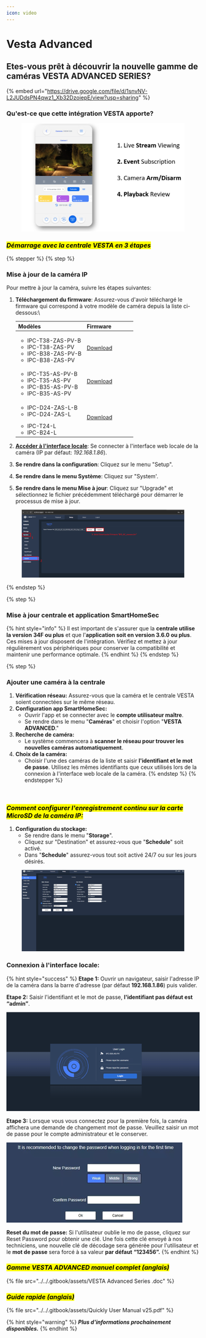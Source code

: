 ```yaml
---
icon: video
---
```


# Vesta Advanced

## Etes-vous prêt à découvrir la nouvelle gamme de caméras VESTA ADVANCED SERIES?

{% embed url="https://drive.google.com/file/d/1snvNV-L2JUDdsPN4qwz1_Xb32DzoiepE/view?usp=sharing" %}

### Qu'est-ce que cette intégration VESTA apporte?

<figure><img src="../../.gitbook/assets/image (42).png" alt=""><figcaption></figcaption></figure>

### _<mark style="background-color:yellow;">**Démarrage avec la centrale VESTA en 3 étapes**</mark>_

{% stepper %}
{% step %}
### Mise à jour de la caméra IP

Pour mettre à jour la caméra, suivre les étapes suivantes:

1.  **Téléchargement du firmware**: Assurez-vous d'avoir téléchargé le firmware qui correspond à votre modèle de caméra depuis la liste ci-dessous:\


    <table><thead><tr><th>Modèles</th><th width="114">Firmware</th></tr></thead><tbody><tr><td><ul><li>IPC-T38-ZAS-PV-B</li><li>IPC-T38-ZAS-PV</li><li>IPC-B38-ZAS-PV-B</li><li>IPC-B38-ZAS-PV</li></ul></td><td><a href="https://gofile.me/7yryF/u9fVnKEjg">Download</a></td></tr><tr><td><ul><li>IPC-T35-AS-PV-B</li><li>IPC-T35-AS-PV</li><li>IPC-B35-AS-PV-B</li><li>IPC-B35-AS-PV</li></ul></td><td><a href="https://gofile.me/7yryF/LJPMxKDbU">Download</a></td></tr><tr><td><ul><li>IPC-D24-ZAS-L-B</li><li>IPC-D24-ZAS-L</li></ul><ul><li>IPC-T24-L</li><li>IPC-B24-L</li></ul></td><td><a href="https://gofile.me/7yryF/HYczagZrp">Download</a></td></tr></tbody></table>


2. [**Accéder à l'interface locale**](./#connexion-a-linterface-locale): Se connecter à l'interface web locale de la caméra (IP par défaut: _192.168.1.86_).
3. **Se rendre dans la configuration**: Cliquez sur le menu "Setup".
4. **Se rendre dans le menu Système**: Cliquez sur "System'.
5. **Se rendre dans le menu Mise à jour**: Cliquez sur "Upgrade" et sélectionnez le fichier précédemment téléchargé pour démarrer le processus de mise à jour.

<figure><img src="../../.gitbook/assets/image (43).png" alt=""><figcaption></figcaption></figure>
{% endstep %}

{% step %}
### Mise à jour centrale et application SmartHomeSec

{% hint style="info" %}
Il est important de s'assurer que la **centrale utilise  la version** **34F ou plus** et que l'**application soit en version 3.6.0 ou plus**. Ces mises à jour disposent de l'intégration. Vérifiez et mettez à jour régulièrement vos périphériques pour conserver la compatibilité et maintenir une performance optimale.
{% endhint %}
{% endstep %}

{% step %}
### Ajouter une caméra à la centrale

1. **Vérification réseau:** Assurez-vous que la caméra et le centrale VESTA soient connectées sur le même réseau.
2. **Configuration app SmartHomeSec:**
   * Ouvrir l'app et se connecter avec le **compte utilisateur maître**.
   * Se rendre dans le menu "**Caméras**" et choisir l'option "**VESTA ADVANCED**."
3. **Recherche de caméra:**
   * Le système commencera à **scanner le réseau pour trouver les nouvelles caméras automatiquement**.
4. **Choix de la caméra:**
   * Choisir l'une des caméras de la liste et saisir **l'identifiant et le mot de passe**. Utilisez les mêmes identifiants que ceux utilisés lors de la connexion à l'interface web locale de la caméra.
{% endstep %}
{% endstepper %}

<figure><img src="../../.gitbook/assets/ADV-settings.gif" alt=""><figcaption></figcaption></figure>



### _<mark style="background-color:yellow;">Comment configurer l'enregistrement continu sur la carte MicroSD de la caméra IP:</mark>_

1. **Configuration du stockage:**
   * Se rendre dans le menu "**Storage**".
   * Cliquez sur "Destination" et assurez-vous que "**Schedule**" soit activé.
   * Dans "**Schedule**" assurez-vous tout soit activé 24/7 ou sur les jours désirés.

<figure><img src="../../.gitbook/assets/step-step-SD.gif" alt=""><figcaption></figcaption></figure>

### **Connexion à l'interface locale:**&#x20;

{% hint style="success" %}
**Etape 1:** Ouvrir un navigateur, saisir l'adresse IP de la caméra dans la barre d'adresse (par défaut **192.168.1.86**) puis valider.

**Etape 2:** Saisir l'identifiant et le mot de passe, **l'identifiant pas défaut est “admin”**.

![](<../../.gitbook/assets/image (44).png>)

**Etape 3:** Lorsque vous vous connectez pour la première fois, la caméra affichera une demande de changement mot de passe. Veuillez saisir un mot de passe pour le compte administrateur et le conserver.

![](<../../.gitbook/assets/image (45).png>)



**Reset du mot de passe:** Si l'utilisateur oublie le mo de passe, cliquez sur Reset Password pour obtenir une clé. Une fois cette clé envoyé à nos techniciens, une nouvelle clé de décodage sera générée pour l'utilisateur et le **mot de passe** sera forcé à sa valeur **par défaut** **“123456”.**
{% endhint %}

### _<mark style="background-color:yellow;">Gamme VESTA ADVANCED manuel complet (anglais)</mark>_

{% file src="../../.gitbook/assets/VESTA Advanced Series .doc" %}

### _<mark style="background-color:yellow;">Guide rapide (anglais)</mark>_

{% file src="../../.gitbook/assets/Quickly User Manual v25.pdf" %}

{% hint style="warning" %}
_**Plus d'informations prochainement disponibles.**_
{% endhint %}

